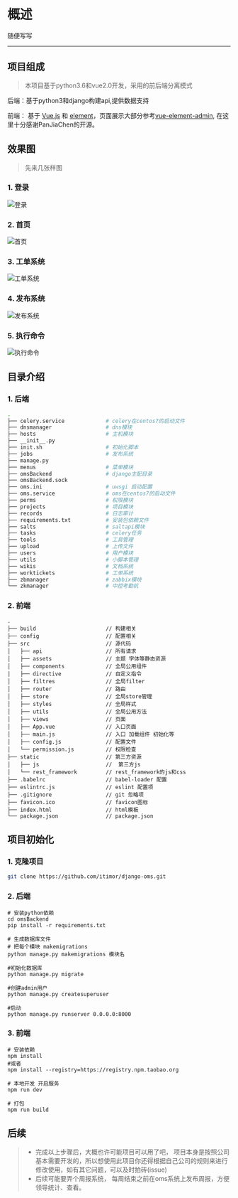 # 概述
随便写写

---

## 项目组成

> 本项目基于python3.6和vue2.0开发，采用的前后端分离模式

后端：基于python3和django构建api,提供数据支持

前端： 基于 [Vue.js](https://github.com/vuejs/vue) 和 [element](http://element.eleme.io/#/zh-CN/component/installation)，页面展示大部分参考[vue-element-admin](https://github.com/PanJiaChen/vue-element-admin), 在这里十分感谢PanJiaChen的开源。

## 效果图

> 先来几张样图

### 1. 登录
![登录](/assets/images/index/login.png)

### 2. 首页
![首页](/assets/images/index/index1.png)

### 3. 工单系统
![工单系统](/assets/images/index/index2.png)

### 4. 发布系统
![发布系统](/assets/images/index/index3.png)

### 5. 执行命令
![执行命令](/assets/images/index/index4.png)


## 目录介绍

### 1. 后端

``` bash
.
├── celery.service             # celery在centos7的启动文件
├── dnsmanager                 # dns模块
├── hosts                      # 主机模块
├── __init__.py                
├── init.sh                    # 初始化脚本
├── jobs                       # 发布系统
├── manage.py           
├── menus                      # 菜单模块
├── omsBackend                 # django主配目录
├── omsBackend.sock            
├── oms.ini                    # uwsgi 启动配置
├── oms.service                # oms在centos7的启动文件
├── perms                      # 权限模块
├── projects                   # 项目模块
├── records                    # 日志审计
├── requirements.txt           # 安装包依赖文件
├── salts                      # saltapi模块
├── tasks                      # celery任务
├── tools                      # 工具管理
├── upload                     # 上传文件
├── users                      # 用户模块
├── utils                      # 小脚本管理
├── wikis                      # 文档系统
├── worktickets                # 工单系统
├── zbmanager                  # zabbix模块
└── zkmanager                  # 中控考勤机
```

### 2. 前端

```
.
├── build                      // 构建相关  
├── config                     // 配置相关
├── src                        // 源代码
│   ├── api                    // 所有请求
│   ├── assets                 // 主题 字体等静态资源
│   ├── components             // 全局公用组件
|   ├── directive              // 自定义指令
│   ├── filtres                // 全局filter
│   ├── router                 // 路由
│   ├── store                  // 全局store管理
│   ├── styles                 // 全局样式
│   ├── utils                  // 全局公用方法
│   ├── views                  // 页面
│   ├── App.vue                // 入口页面
│   ├── main.js                // 入口 加载组件 初始化等
│   ├── config.js              // 配置文件
│   └── permission.js          // 权限检查
├── static                     // 第三方资源
│   ├── js                     //  第三方js
│   └── rest_framework         // rest_framework的js和css
├── .babelrc                   // babel-loader 配置
├── eslintrc.js                // eslint 配置项
├── .gitignore                 // git 忽略项
├── favicon.ico                // favicon图标
├── index.html                 // html模板
└── package.json               // package.json
```

## 项目初始化

### 1. 克隆项目
``` bash
git clone https://github.com/itimor/django-oms.git
```

### 2. 后端
```
# 安装python依赖
cd omsBackend
pip install -r requirements.txt

# 生成数据库文件
# 把每个模块 makemigrations
python manage.py makemigrations 模块名

#初始化数据库
python manage.py migrate

#创建admin用户
python manage.py createsuperuser 

#启动
python manage.py runserver 0.0.0.0:8000

```

### 3. 前端
```
# 安装依赖
npm install
#或者
npm install --registry=https://registry.npm.taobao.org

# 本地开发 开启服务
npm run dev

# 打包
npm run build
```

## 后续
> - 完成以上步骤后，大概也许可能项目可以用了吧， 项目本身是按照公司基本需要开发的，所以想使用此项目你还得根据自己公司的规则来进行修改使用，如有其它问题，可以及时拍砖(issue)
> - 后续可能要弄个周报系统， 每周结束之前在oms系统上发布周报，方便领导统计、查看。

